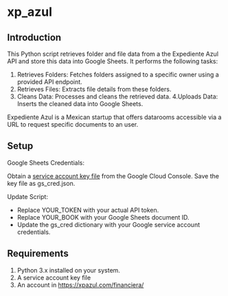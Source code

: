# xp_azul

## Introduction
This Python script retrieves folder and file data from a the Expediente Azul API and store this data into Google Sheets. It performs the following tasks:
1. Retrieves Folders: Fetches folders assigned to a specific owner using a provided API endpoint.
2. Retrieves Files: Extracts file details from these folders.
3. Cleans Data: Processes and cleans the retrieved data.
4.Uploads Data: Inserts the cleaned data into Google Sheets.

Expediente Azul is a Mexican startup that offers datarooms accessible via a URL to request specific documents to an user.

## Setup
Google Sheets Credentials:

Obtain a [service account key file](https://developers.google.com/workspace/guides/create-credentials?hl=en) from the Google Cloud Console.
Save the key file as gs_cred.json.

Update Script:
- Replace YOUR_TOKEN with your actual API token.
- Replace YOUR_BOOK with your Google Sheets document ID.
- Update the gs_cred dictionary with your Google service account credentials.


## Requirements

1. Python 3.x installed on your system.
2. A service account key file
3. An account in https://xpazul.com/financiera/
